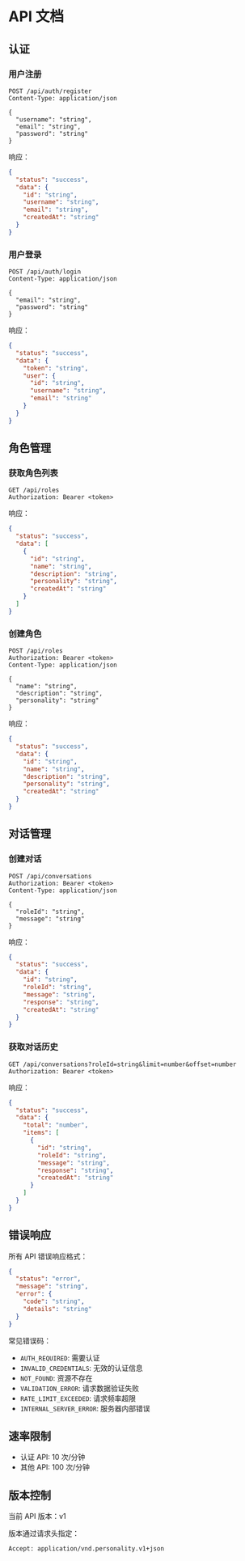 # API 文档

## 认证

### 用户注册
```http
POST /api/auth/register
Content-Type: application/json

{
  "username": "string",
  "email": "string",
  "password": "string"
}
```

响应：
```json
{
  "status": "success",
  "data": {
    "id": "string",
    "username": "string",
    "email": "string",
    "createdAt": "string"
  }
}
```

### 用户登录
```http
POST /api/auth/login
Content-Type: application/json

{
  "email": "string",
  "password": "string"
}
```

响应：
```json
{
  "status": "success",
  "data": {
    "token": "string",
    "user": {
      "id": "string",
      "username": "string",
      "email": "string"
    }
  }
}
```

## 角色管理

### 获取角色列表
```http
GET /api/roles
Authorization: Bearer <token>
```

响应：
```json
{
  "status": "success",
  "data": [
    {
      "id": "string",
      "name": "string",
      "description": "string",
      "personality": "string",
      "createdAt": "string"
    }
  ]
}
```

### 创建角色
```http
POST /api/roles
Authorization: Bearer <token>
Content-Type: application/json

{
  "name": "string",
  "description": "string",
  "personality": "string"
}
```

响应：
```json
{
  "status": "success",
  "data": {
    "id": "string",
    "name": "string",
    "description": "string",
    "personality": "string",
    "createdAt": "string"
  }
}
```

## 对话管理

### 创建对话
```http
POST /api/conversations
Authorization: Bearer <token>
Content-Type: application/json

{
  "roleId": "string",
  "message": "string"
}
```

响应：
```json
{
  "status": "success",
  "data": {
    "id": "string",
    "roleId": "string",
    "message": "string",
    "response": "string",
    "createdAt": "string"
  }
}
```

### 获取对话历史
```http
GET /api/conversations?roleId=string&limit=number&offset=number
Authorization: Bearer <token>
```

响应：
```json
{
  "status": "success",
  "data": {
    "total": "number",
    "items": [
      {
        "id": "string",
        "roleId": "string",
        "message": "string",
        "response": "string",
        "createdAt": "string"
      }
    ]
  }
}
```

## 错误响应

所有 API 错误响应格式：
```json
{
  "status": "error",
  "message": "string",
  "error": {
    "code": "string",
    "details": "string"
  }
}
```

常见错误码：
- `AUTH_REQUIRED`: 需要认证
- `INVALID_CREDENTIALS`: 无效的认证信息
- `NOT_FOUND`: 资源不存在
- `VALIDATION_ERROR`: 请求数据验证失败
- `RATE_LIMIT_EXCEEDED`: 请求频率超限
- `INTERNAL_SERVER_ERROR`: 服务器内部错误

## 速率限制

- 认证 API: 10 次/分钟
- 其他 API: 100 次/分钟

## 版本控制

当前 API 版本：v1

版本通过请求头指定：
```
Accept: application/vnd.personality.v1+json
``` 